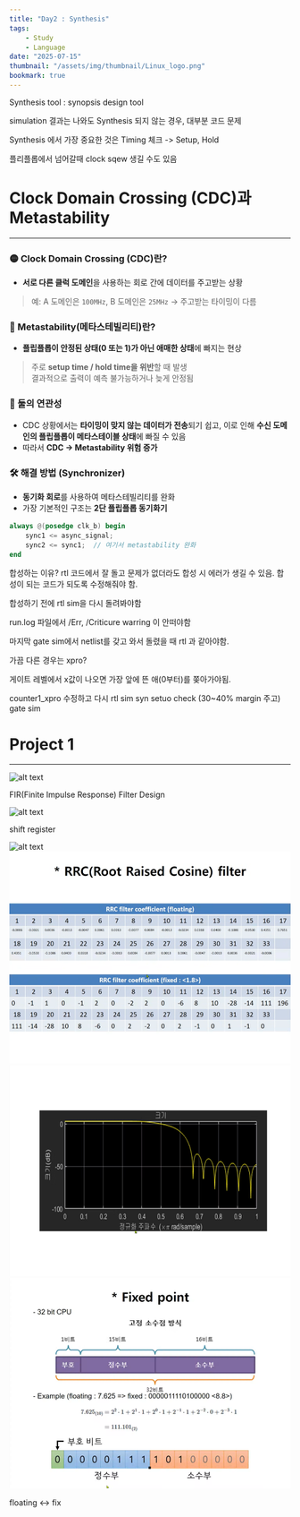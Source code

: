 ```yaml
---
title: "Day2 : Synthesis"
tags:
    - Study
    - Language
date: "2025-07-15"
thumbnail: "/assets/img/thumbnail/Linux_logo.png"
bookmark: true
---
```


Synthesis tool : synopsis design tool

simulation 결과는 나와도 Synthesis 되지 않는 경우, 대부분 코드 문제

Synthesis 에서 가장 중요한 것은 Timing 체크 -> Setup, Hold

플리플롭에서 넘어갈때 clock sqew 생길 수도 있음



# Clock Domain Crossing (CDC)과 Metastability
---
### 🟡 Clock Domain Crossing (CDC)란?
- **서로 다른 클럭 도메인**을 사용하는 회로 간에 데이터를 주고받는 상황  
> 예: A 도메인은 `100MHz`, B 도메인은 `25MHz` → 주고받는 타이밍이 다름

### 🔴 Metastability(메타스테빌리티)란?
- **플립플롭이 안정된 상태(0 또는 1)가 아닌 애매한 상태**에 빠지는 현상  
> 주로 **setup time / hold time을 위반**할 때 발생  
> 결과적으로 출력이 예측 불가능하거나 늦게 안정됨

### 🔗 둘의 연관성
- CDC 상황에서는 **타이밍이 맞지 않는 데이터가 전송**되기 쉽고, 이로 인해 **수신 도메인의 플립플롭이 메타스테이블 상태**에 빠질 수 있음
- 따라서 **CDC → Metastability 위험 증가**

### 🛠 해결 방법 (Synchronizer)
- **동기화 회로**를 사용하여 메타스테빌리티를 완화
- 가장 기본적인 구조는 **2단 플립플롭 동기화기**

```verilog
always @(posedge clk_b) begin
    sync1 <= async_signal;
    sync2 <= sync1;  // 여기서 metastability 완화
end
```


합성하는 이유? rtl 코드에서 잘 돌고 문제가 없더라도 합성 시 에러가 생길 수 있음. 합성이 되는 코드가 되도록 수정해줘야 함.

합성하기 전에 rtl sim을 다시 돌려봐야함

run.log 파일에서 /Err, /Criticure warring 이 안떠야함

마지막 gate sim에서 netlist를 갖고 와서 돌렸을 때 rtl 과 같아야함.

가끔 다른 경우는 xpro? 


게이트 레벨에서 x값이 나오면 가장 앞에 뜬 애(0부터)를 쫒아가야됨.

counter1_xpro 수정하고 다시
rtl sim
syn
setuo check (30~40% margin 주고)
gate sim


# Project 1
---



![alt text](<../../../assets/img/System Verilog/project1_2.png>)

FIR(Finite Impulse Response) Filter Design

![alt text](<../../../assets/img/System Verilog/image.png>)

shift register

![alt text](<../../../assets/img/System Verilog/image copy.png>)
![alt text](<../../../assets/img/System Verilog/pj1_6.png>)
![alt text](<../../../assets/img/System Verilog/pj1_7.png>)
![alt text](<../../../assets/img/System Verilog/pj1_8.png>)

floating <-> fix 



